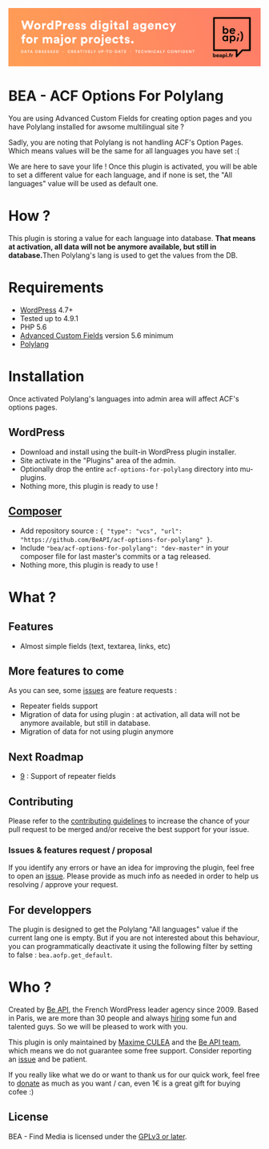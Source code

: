 <a href="https://beapi.fr">![Be API Github Banner](assets/images/banner-github.png)</a>

# BEA - ACF Options For Polylang

You are using Advanced Custom Fields for creating option pages and you have Polylang installed for awsome multilingual site ?

Sadly, you are noting that Polylang is not handling ACF's Option Pages. Which means values will be the same for all languages you have set :(

We are here to save your life ! Once this plugin is activated, you will be able to set a different value for each language, and if none is set, the "All languages" value will be used as default one.

# How ?

This plugin is storing a value for each language into database. <b>That means at activation, all data will not be anymore available, but still in database.</b>Then Polylang's lang is used to get the values from the DB.

# Requirements

- [WordPress](https://wordpress.org/) 4.7+
- Tested up to 4.9.1
- PHP 5.6
- [Advanced Custom Fields](https://www.advancedcustomfields.com/pro) version 5.6 minimum
- [Polylang](https://polylang.pro/)

# Installation

Once activated Polylang's languages into admin area will affect ACF's options pages. 

## WordPress

- Download and install using the built-in WordPress plugin installer.
- Site activate in the "Plugins" area of the admin.
- Optionally drop the entire `acf-options-for-polylang` directory into mu-plugins.
- Nothing more, this plugin is ready to use !

## [Composer](http://composer.rarst.net/)

- Add repository source : `{ "type": "vcs", "url": "https://github.com/BeAPI/acf-options-for-polylang" }`.
- Include `"bea/acf-options-for-polylang": "dev-master"` in your composer file for last master's commits or a tag released.
- Nothing more, this plugin is ready to use !

# What ?

## Features 

- Almost simple fields (text, textarea, links, etc)

## More features to come

As you can see, some [issues](../../issues?q=is%3Aissue+is%3Aopen+label%3Aquestion) are feature requests :
- Repeater fields support
- Migration of data for using plugin : at activation, all data will not be anymore available, but still in database.
- Migration of data for not using plugin anymore

## Next Roadmap
- [9](https://github.com/BeAPI/acf-options-for-polylang/issues/9) : Support of repeater fields

## Contributing

Please refer to the [contributing guidelines](.github/CONTRIBUTING.md) to increase the chance of your pull request to be merged and/or receive the best support for your issue.

### Issues & features request / proposal

If you identify any errors or have an idea for improving the plugin, feel free to open an [issue](../../issues/new). Please provide as much info as needed in order to help us resolving / approve your request.

## For developpers

The plugin is designed to get the Polylang "All languages" value if the current lang one is empty. But if you are not interested about this behaviour, you can programmatically deactivate it using the following filter by setting to false : `bea.aofp.get_default`.

# Who ?

Created by [Be API](https://beapi.fr), the French WordPress leader agency since 2009. Based in Paris, we are more than 30 people and always [hiring](https://beapi.workable.com) some fun and talented guys. So we will be pleased to work with you.

This plugin is only maintained by [Maxime CULEA](https://maximeculea.fr) and the [Be API team](https://beapi.fr), which means we do not guarantee some free support. Consider reporting an [issue](#issues--features-request--proposal) and be patient.
 
If you really like what we do or want to thank us for our quick work, feel free to [donate](https://www.paypal.me/BeAPI) as much as you want / can, even 1€ is a great gift for buying cofee :)

## License

BEA - Find Media is licensed under the [GPLv3 or later](LICENSE.md).
